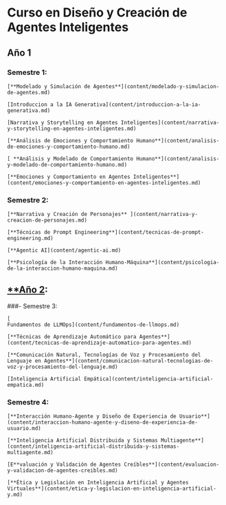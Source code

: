 # Curso en Diseño y Creación de Agentes Inteligentes

## Año 1

### Semestre 1:
    
    [**Modelado y Simulación de Agentes**](content/modelado-y-simulacion-de-agentes.md)
    
    [Introduccion a la IA Generativa](content/introduccion-a-la-ia-generativa.md)
    
    [Narrativa y Storytelling en Agentes Inteligentes](content/narrativa-y-storytelling-en-agentes-inteligentes.md)
    
    [**Análisis de Emociones y Comportamiento Humano**](content/analisis-de-emociones-y-comportamiento-humano.md)
    
    [ **Análisis y Modelado de Comportamiento Humano**](content/analisis-y-modelado-de-comportamiento-humano.md)
    
    [**Emociones y Comportamiento en Agentes Inteligentes**](content/emociones-y-comportamiento-en-agentes-inteligentes.md)
    
### Semestre 2:
    
    [**Narrativa y Creación de Personajes** ](content/narrativa-y-creacion-de-personajes.md)
    
    [**Técnicas de Prompt Engineering**](content/tecnicas-de-prompt-engineering.md)
    
    [**Agentic AI](content/agentic-ai.md)
    
    [**Psicología de la Interacción Humano-Máquina**](content/psicologia-de-la-interaccion-humano-maquina.md)
    

## [**Año 2](https://www.udemy.com/course/draft/5856402/?instructorPreviewMode=guest):

###- Semestre 3:
    
    [
    Fundamentos de LLMOps](content/fundamentos-de-llmops.md)
    
    [**Técnicas de Aprendizaje Automático para Agentes**](content/tecnicas-de-aprendizaje-automatico-para-agentes.md)
    
    [**Comunicación Natural, Tecnologías de Voz y Procesamiento del Lenguaje en Agentes**](content/comunicacion-natural-tecnologias-de-voz-y-procesamiento-del-lenguaje.md)
    
    [Inteligencia Artificial Empática](content/inteligencia-artificial-empatica.md)
    
### Semestre 4:
    
    [**Interacción Humano-Agente y Diseño de Experiencia de Usuario**](content/interaccion-humano-agente-y-diseno-de-experiencia-de-usuario.md)
    
    [**Inteligencia Artificial Distribuida y Sistemas Multiagente**](content/inteligencia-artificial-distribuida-y-sistemas-multiagente.md)
    
    [E**valuación y Validación de Agentes Creíbles**](content/evaluacion-y-validacion-de-agentes-creibles.md)
    
    [**Ética y Legislación en Inteligencia Artificial y Agentes Virtuales**](content/etica-y-legislacion-en-inteligencia-artificial-y.md)